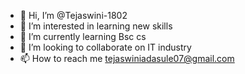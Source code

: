 - 👋 Hi, I’m @Tejaswini-1802
- 👀 I’m interested in learning new skills
- 🌱 I’m currently learning Bsc cs
- 💞️ I’m looking to collaborate on IT industry
- 📫 How to reach me tejaswiniadasule07@gmail.com

<!---
Tejaswini-1802/Tejaswini-1802 is a ✨ special ✨ repository because its `README.md` (this file) appears on your GitHub profile.
You can click the Preview link to take a look at your changes.
--->
